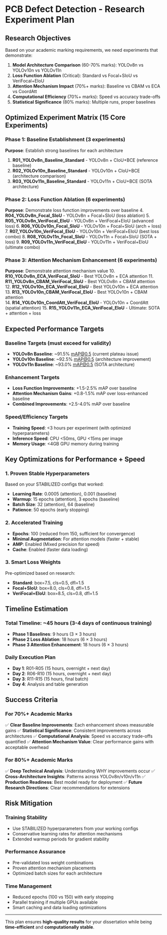 # PCB Defect Detection - Research Experiment Plan

## Research Objectives

Based on your academic marking requirements, we need experiments that demonstrate:

1. **Model Architecture Comparison** (60-70% marks): YOLOv8n vs YOLOv10n vs YOLOv11n
2. **Loss Function Ablation** (Critical): Standard vs Focal+SIoU vs VeriFocal+EIoU  
3. **Attention Mechanism Impact** (70%+ marks): Baseline vs CBAM vs ECA vs CoordAtt
4. **Computational Efficiency** (70%+ marks): Speed vs accuracy trade-offs
5. **Statistical Significance** (80% marks): Multiple runs, proper baselines

## Optimized Experiment Matrix (15 Core Experiments)

### Phase 1: Baseline Establishment (3 experiments)
**Purpose**: Establish strong baselines for each architecture
1. **R01_YOLOv8n_Baseline_Standard** - YOLOv8n + CIoU+BCE (reference baseline)
2. **R02_YOLOv10n_Baseline_Standard** - YOLOv10n + CIoU+BCE (architecture comparison)
3. **R03_YOLOv11n_Baseline_Standard** - YOLOv11n + CIoU+BCE (SOTA architecture)

### Phase 2: Loss Function Ablation (6 experiments)
**Purpose**: Demonstrate loss function improvements over baseline
4. **R04_YOLOv8n_Focal_SIoU** - YOLOv8n + Focal+SIoU (loss ablation)
5. **R05_YOLOv8n_VeriFocal_EIoU** - YOLOv8n + VeriFocal+EIoU (advanced loss)
6. **R06_YOLOv10n_Focal_SIoU** - YOLOv10n + Focal+SIoU (arch + loss)
7. **R07_YOLOv10n_VeriFocal_EIoU** - YOLOv10n + VeriFocal+EIoU (best loss combo)
8. **R08_YOLOv11n_Focal_SIoU** - YOLOv11n + Focal+SIoU (SOTA + loss)
9. **R09_YOLOv11n_VeriFocal_EIoU** - YOLOv11n + VeriFocal+EIoU (ultimate combo)

### Phase 3: Attention Mechanism Enhancement (6 experiments)  
**Purpose**: Demonstrate attention mechanism value
10. **R10_YOLOv8n_ECA_VeriFocal_SIoU** - Best YOLOv8n + ECA attention
11. **R11_YOLOv8n_CBAM_VeriFocal_SIoU** - Best YOLOv8n + CBAM attention
12. **R12_YOLOv10n_ECA_VeriFocal_EIoU** - Best YOLOv10n + ECA attention
13. **R13_YOLOv10n_CBAM_VeriFocal_EIoU** - Best YOLOv10n + CBAM attention  
14. **R14_YOLOv10n_CoordAtt_VeriFocal_EIoU** - YOLOv10n + CoordAtt (spatial attention)
15. **R15_YOLOv11n_ECA_VeriFocal_EIoU** - Ultimate: SOTA + attention + loss

## Expected Performance Targets

### Baseline Targets (must exceed for validity)
- **YOLOv8n Baseline**: ~91.5% mAP@0.5 (current plateau issue)
- **YOLOv10n Baseline**: ~92.5% mAP@0.5 (architecture improvement)
- **YOLOv11n Baseline**: ~93.0% mAP@0.5 (SOTA architecture)

### Enhancement Targets
- **Loss Function Improvements**: +1.5-2.5% mAP over baseline
- **Attention Mechanism Gains**: +0.8-1.5% mAP over loss-enhanced baseline
- **Combined Improvements**: +2.5-4.0% mAP over baseline

### Speed/Efficiency Targets
- **Training Speed**: <3 hours per experiment (with optimized hyperparameters)
- **Inference Speed**: CPU <50ms, GPU <15ms per image
- **Memory Usage**: <4GB GPU memory during training

## Key Optimizations for Performance + Speed

### 1. Proven Stable Hyperparameters
Based on your STABILIZED configs that worked:
- **Learning Rate**: 0.0005 (attention), 0.001 (baseline)
- **Warmup**: 15 epochs (attention), 3 epochs (baseline) 
- **Batch Size**: 32 (attention), 64 (baseline)
- **Patience**: 50 epochs (early stopping)

### 2. Accelerated Training
- **Epochs**: 100 (reduced from 150, sufficient for convergence)
- **Minimal Augmentation**: For attention models (faster + stable)
- **AMP**: Enabled (Mixed precision for speed)
- **Cache**: Enabled (faster data loading)

### 3. Smart Loss Weights  
Pre-optimized based on research:
- **Standard**: box=7.5, cls=0.5, dfl=1.5
- **Focal+SIoU**: box=8.0, cls=0.8, dfl=1.5
- **VeriFocal+EIoU**: box=8.5, cls=0.8, dfl=1.5

## Timeline Estimation

### Total Timeline: ~45 hours (3-4 days of continuous training)
- **Phase 1 Baselines**: 9 hours (3 × 3 hours)
- **Phase 2 Loss Ablation**: 18 hours (6 × 3 hours)  
- **Phase 3 Attention Enhancement**: 18 hours (6 × 3 hours)

### Daily Execution Plan
- **Day 1**: R01-R05 (15 hours, overnight + next day)
- **Day 2**: R06-R10 (15 hours, overnight + next day)  
- **Day 3**: R11-R15 (15 hours, final batch)
- **Day 4**: Analysis and table generation

## Success Criteria

### For 70%+ Academic Marks
✅ **Clear Baseline Improvements**: Each enhancement shows measurable gains
✅ **Statistical Significance**: Consistent improvements across architectures
✅ **Computational Analysis**: Speed vs accuracy trade-offs quantified
✅ **Attention Mechanism Value**: Clear performance gains with acceptable overhead

### For 80%+ Academic Marks  
✅ **Deep Technical Analysis**: Understanding WHY improvements occur
✅ **Cross-Architecture Insights**: Patterns across YOLOv8n/v10n/v11n
✅ **Production Readiness**: Best model ready for deployment
✅ **Future Research Directions**: Clear recommendations for extensions

## Risk Mitigation

### Training Stability
- Use STABILIZED hyperparameters from your working configs
- Conservative learning rates for attention mechanisms
- Extended warmup periods for gradient stability

### Performance Assurance  
- Pre-validated loss weight combinations
- Proven attention mechanism placements
- Optimized batch sizes for each architecture

### Time Management
- Reduced epochs (100 vs 150) with early stopping
- Parallel training if multiple GPUs available
- Smart caching and data loading optimizations

---

This plan ensures **high-quality results** for your dissertation while being **time-efficient** and **computationally stable**.